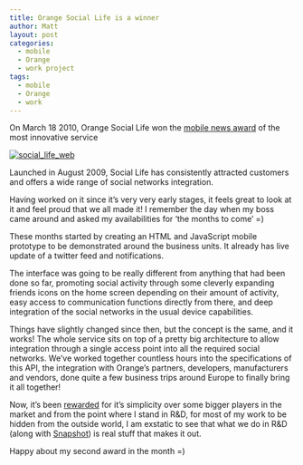 ```yaml
---
title: Orange Social Life is a winner
author: Matt
layout: post
categories:
  - mobile
  - Orange
  - work project
tags:
  - mobile
  - Orange
  - work
---
```

On March 18 2010, Orange Social Life won the [mobile news award][1] of the most innovative service

<p class="attachement"><a href="http://blog.ekynoxe.com/wp-content/uploads/2010/03/social_life_web.jpg" title="social_life_web" rel="lightbox[162]"><img src="http://blog.ekynoxe.com/wp-content/uploads/2010/03/social_life_web-219x300.jpg" alt="social_life_web" /></a></p>

Launched in August 2009, Social Life has consistently attracted customers and offers a wide range of social networks integration.

Having worked on it since it&#8217;s very very early stages, it feels great to look at it and feel proud that we all made it!
I remember the day when my boss came around and asked my availabilities for &#8216;the months to come&#8217; =)
<!--more-->
These months started by creating an HTML and JavaScript mobile prototype to be demonstrated around the business units. It already has live update of a twitter feed and notifications.

The interface was going to be really different from anything that had been done so far, promoting social activity through some cleverly expanding friends icons on the home screen depending on their amount of activity, easy access to communication functions directly from there, and deep integration of the social networks in the usual device capabilities.

Things have slightly changed since then, but the concept is the same, and it works!
The whole service sits on top of a pretty big architecture to allow integration through a single access point into all the required social networks. We&#8217;ve worked together countless hours into the specifications of this API, the integration with Orange&#8217;s partners, developers, manufacturers and vendors, done quite a few business trips around Europe to finally bring it all together!

Now, it&#8217;s been [rewarded][2] for it&#8217;s simplicity over some bigger players in the market and from the point where I stand in R&D, for most of my work to be hidden from the outside world, I am exstatic to see that what we do in R&D (along with [Snapshot][3]) is real stuff that makes it out.

Happy about my second award in the month =)

 [1]: http://www.mobilenewsawards.co.uk/
 [2]: http://newsroom.orange.co.uk/2010/03/19/orange-scores-hatrick-at-the-mobile-news-awards-2010/
 [3]: http://blog.ekynoxe.com/2009/11/19/orange-snapshot-mms-to-share-photos-on-twitter/